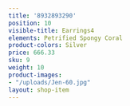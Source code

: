 ```yaml
---
title: '8932893290'
position: 10
visible-title: Earrings4
elements: Petrified Spongy Coral
product-colors: Silver
price: 666.33
sku: 9
weight: 10
product-images:
- "/uploads/Jen-60.jpg"
layout: shop-item
---
```


